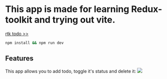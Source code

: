# This app is made for learning Redux-toolkit and trying out vite.

[rtk todo >>](https://svdunaev.github.io/rtk-todo)

```bash
npm install && npm run dev
```

## Features

This app allows you to add todo, toggle it's status and delete it:
![](https://i.imgur.com/K6Hb4I7.gif)